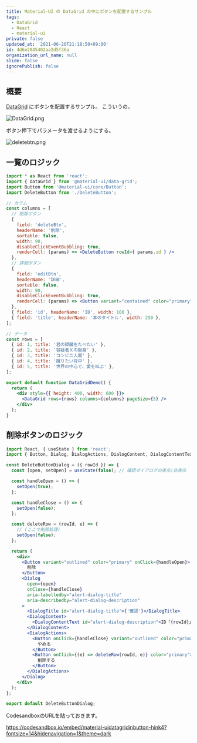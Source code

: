 ```yaml
---
title: Material-UI の DataGrid の中にボタンを配置するサンプル
tags:
  - DataGrid
  - React
  - material-ui
private: false
updated_at: '2021-06-20T21:18:50+09:00'
id: 4d6e2845402aa2d5f36a
organization_url_name: null
slide: false
ignorePublish: false
---
```

## 概要

<a href="https://material-ui.com/components/data-grid/">DataGrid</a> にボタンを配置するサンプル。
こういうの。

![DataGrid.png](https://qiita-image-store.s3.ap-northeast-1.amazonaws.com/0/59081/32606dfc-a3ed-d957-625d-aabe93ae3ea5.png)

ボタン押下でパラメータを渡せるようにする。


![deletebtn.png](https://qiita-image-store.s3.ap-northeast-1.amazonaws.com/0/59081/37bae931-c979-781e-a576-1c152900c06b.png)


## 一覧のロジック

```jsx
import * as React from 'react';
import { DataGrid } from '@material-ui/data-grid';
import Button from '@material-ui/core/Button';
import DeleteButton from './DeleteButton';

// カラム
const columns = [
  // 削除ボタン
  {
    field: 'deleteBtn',
    headerName: '削除',
    sortable: false,
    width: 90,
    disableClickEventBubbling: true,
    renderCell: (params) => <DeleteButton rowId={ params.id } />
  },
  // 詳細ボタン
  {
    field: 'editBtn',
    headerName: '詳細',
    sortable: false,
    width: 90,
    disableClickEventBubbling: true,
    renderCell: (params) => <Button variant="contained" color="primary">詳細</Button>
  },
  { field: 'id', headerName: 'ID', width: 100 },
  { field: 'title', headerName: '本のタイトル', width: 250 },
];

// データ
const rows = [
  { id: 1, title: '君の膵臓をたべたい' },
  { id: 2, title: '容疑者Ｘの献身' },
  { id: 3, title: 'コンビニ人間' },
  { id: 4, title: '蹴りたい背中' },
  { id: 5, title: '世界の中心で、愛を叫ぶ' },
];

export default function DataGridDemo() {
  return (
    <div style={{ height: 400, width: 600 }}>
      <DataGrid rows={rows} columns={columns} pageSize={5} />
    </div>
  );
}

```

## 削除ボタンのロジック

```jsx
import React, { useState } from 'react';
import { Button, Dialog, DialogActions, DialogContent, DialogContentText, DialogTitle } from '@material-ui/core';

const DeleteButtonDialog = ({ rowId }) => {
  const [open, setOpen] = useState(false); // 確認ダイアログの表示/非表示

  const handleOpen = () => {
    setOpen(true);
  };

  const handleClose = () => {
    setOpen(false);
  };

  const deleteRow = (rowId, e) => {
    // (ここで削除処理)
    setOpen(false);
  };

  return (
    <div>
      <Button variant="outlined" color="primary" onClick={handleOpen}>
        削除
      </Button>
      <Dialog
        open={open}
        onClose={handleClose}
        aria-labelledby="alert-dialog-title"
        aria-describedby="alert-dialog-description"
      >
        <DialogTitle id="alert-dialog-title">{'確認'}</DialogTitle>
        <DialogContent>
          <DialogContentText id="alert-dialog-description">ID「{rowId}」を本当に削除しますか？</DialogContentText>
        </DialogContent>
        <DialogActions>
          <Button onClick={handleClose} variant="outlined" color="primary" autoFocus>
            やめる
          </Button>
          <Button onClick={(e) => deleteRow(rowId, e)} color="primary">
            削除する
          </Button>
        </DialogActions>
      </Dialog>
    </div>
  );
};

export default DeleteButtonDialog;
```


CodesandboxのURLを貼っておきます。

https://codesandbox.io/embed/material-uidatagridinbutton-hink4?fontsize=14&hidenavigation=1&theme=dark
